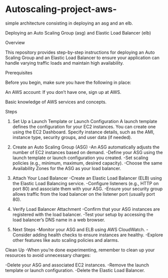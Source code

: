 # Autoscaling-project-aws-
 simple architecture consisting in deploying an asg and an elb.

Deploying an Auto Scaling Group (asg) and Elastic Load Balancer (elb)

Overview

This repository provides step-by-step instructions for deploying an Auto Scaling Group and an Elastic Load Balancer to ensure your application can handle varying traffic loads and maintain high availability.

Prerequisites

Before you begin, make sure you have the following in place:

An AWS account: If you don’t have one, sign up at AWS.

Basic knowledge of AWS services and concepts.

Steps
1. Set Up a Launch Template or Launch Configuration
A launch template defines the configuration for your EC2 instances. You can create one using the EC2 Dashboard.
Specify instance details, such as the AMI, instance type, security groups, and user data (if needed).

3. Create an Auto Scaling Group (ASG)
-An ASG automatically adjusts the number of EC2 instances based on demand.
-Define your ASG using the launch template or launch configuration you created.
-Set scaling policies (e.g., minimum, maximum, desired capacity).
-Choose the same Availability Zones for the ASG as your load balancer.

4. Attach Your Load Balancer
-Create an Elastic Load Balancer (ELB) using the Elastic Load Balancing service.
-Configure listeners (e.g., HTTP on port 80) and associate them with your ASG.
-Ensure your security group allows traffic from the load balancer on the listener port (usually port 80).

5. Verify Load Balancer Attachment
-Confirm that your ASG instances are registered with the load balancer.
-Test your setup by accessing the load balancer’s DNS name in a web browser.

6. Next Steps
-Monitor your ASG and ELB using AWS CloudWatch.
-Consider adding health checks to ensure instances are healthy.
-Explore other features like auto scaling policies and alarms.

Clean Up
-When you’re done experimenting, remember to clean up your resources to avoid unnecessary charges:

-Delete your ASG and associated EC2 instances.
-Remove the launch template or launch configuration.
-Delete the Elastic Load Balancer.
